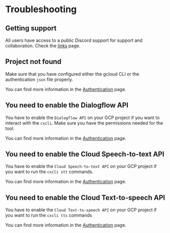 # Troubleshooting

## Getting support

All users have access to a public Discord support for support and collaboration. Check the [links](/links) page.

## Project not found

Make sure that you have configured either the gcloud CLI or the authentication `json` file properly.

You can find more information in the [Authentication](/overview/authentication) page.

## You need to enable the Dialogflow API

You have to enable the `Dialogflow API` on your GCP project if you want to interact with the `cxcli`. Make sure you have the permissions needed for the tool.

You can find more information in the [Authentication](/overview/authentication) page.

## You need to enable the Cloud Speech-to-text API

You have to enable the `Cloud Speech-to-text API` on your GCP project if you want to run the `cxcli stt` commands.

You can find more information in the [Authentication](/overview/authentication) page.

## You need to enable the Cloud Text-to-speech API

You have to enable the `Cloud Text-to-speech API` on your GCP project if you want to run the `cxcli tts` commands

You can find more information in the [Authentication](/overview/authentication) page.
